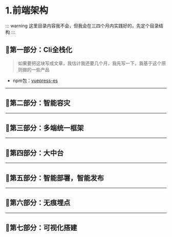 # 1.前端架构

::: warning
这里目录内容我不会，但我会在三四个月内实践好的，先定个目录结构
:::

## 🌽第一部分：Cli全栈化

> 如果要把这块写成文章，我估计我还要几个月，我先写一下，我基于这个原则做的一些产品

- npm包：[vuepress-es](https://www.npmjs.com/package/vuepress-es)

---

## 🥐第二部分：智能容灾

---

## 🍯第三部分：多端统一框架

---

## 🌮第四部分：大中台

---

## 🍳第五部分：智能部署，智能发布

---

## 🍔第六部分：无痕埋点

---

## 🥑第七部分：可视化搭建

